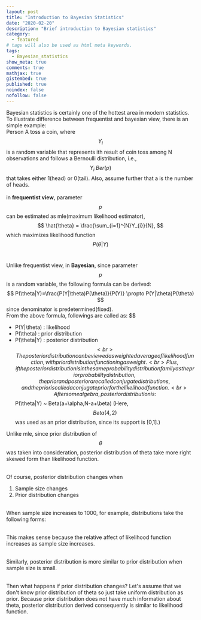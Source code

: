 ```yaml
---
layout: post
title: "Introduction to Bayesian Statistics"
date: "2020-02-20"
description: "Brief introduction to Bayesian statistics"
category: 
  - featured
# tags will also be used as html meta keywords.
tags:
  - Bayesian_statistics
show_meta: true
comments: true
mathjax: true
gistembed: true
published: true
noindex: false
nofollow: false
---
```


Bayesian statistics is certainly one of the hottest area in modern statistics. 
<br>To illustrate difference between frequentist and bayesian view, there is an simple example: 
<br>Person A toss a coin, where
$$
  Y_{i}
$$
is a random variable that represents ith result of coin toss among N observations and follows a Bernoulli distribution, i.e.,
$$
  Y_{i} ~ Ber(p)
$$
that takes either 1(head) or 0(tail). Also, assume further that a is the number of heads.  
<br>in **frequentist view**, parameter 
$$
  p
$$
can be estimated as mle(maximum likelihood estimator), 
$$
  \hat{\theta} = \frac{\sum_{i=1}^{N}Y_{i}}{N},
$$
which maximizes likelihood function
$$
  P(\theta|Y)
$$
<br>

Unlike frequentist view, in **Bayesian**, since parameter
$$
  p
$$
is a random variable, the following formula can be derived:
<br>
$$
  P(\theta|Y)=\frac{P(Y|\theta)P(\theta)}{P(Y)} \propto P(Y|\theta)P(\theta)
$$
since denominator is predetermined(fixed).
<br>
  From the above formula, followings are called as:
$$
  - P(Y|\theta) : likelihood
  - P(\theta) : prior distribution
  - P(\theta|Y) : posterior distribution
$$
<br>The posterior distribution can be viewed as weighted average of likelihood function, with prior distribution functioning as weight.
<br>Plus, if the posterior distribution is in the same probability distribution family as the prior probability distribution, 
the prior and posterior are called conjugate distributions, and the prior is called a conjugate prior for the likelihood function. 
<br>After some algebra, posterior distribution is:
$$
  P(\theta|Y) ~ Beta(a+\alpha,N-a+\beta) 
(Here, 
$$
  Beta(4,2) 
$$
was used as an prior distribution, since its support is [0,1].)

Unlike mle, since prior distribution of 
$$
  \theta
$$
was taken into consideration, posterior distribution of theta take more right skewed form than likelihood function.

<br>Of course, posterior distribution changes when 
1. Sample size changes
2. Prior distribution changes

<br>When sample size increases to 1000, for example, distributions take the following forms: 

<br>This makes sense because the relative affect of likelihood function increases as sample size increases. 

<br>Similarly, posterior distribution is more similar to prior distribution when sample size is small.

<br>Then what happens if prior distribution changes? Let's assume that we don't know prior distribution of theta so just take uniform distribution as prior.
Because prior distribution does not have much information about theta, posterior distribution derived consequently is similar to likelihood function.
